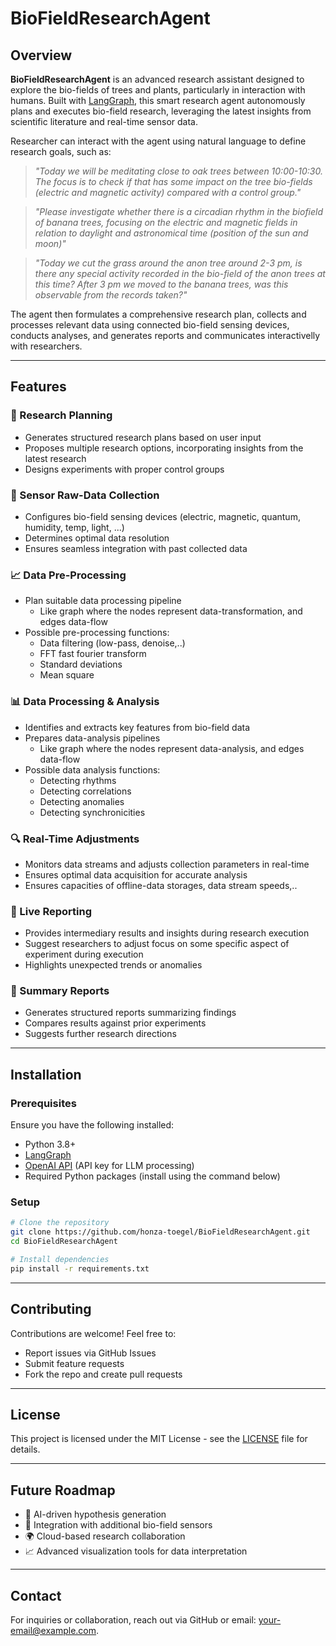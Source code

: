 # BioFieldResearchAgent

## Overview
**BioFieldResearchAgent** is an advanced research assistant designed to explore the bio-fields of trees and plants, particularly in interaction with humans. Built with [LangGraph](https://github.com/langchain-ai/langgraph), this smart research agent autonomously plans and executes bio-field research, leveraging the latest insights from scientific literature and real-time sensor data.

Researcher can interact with the agent using natural language to define research goals, such as:
> *"Today we will be meditating close to oak trees between 10:00-10:30. The focus is to check if that has some impact on the tree bio-fields (electric and magnetic activity) compared with a control group."*

> *"Please investigate whether there is a circadian rhythm in the biofield of banana trees, focusing on the electric and magnetic fields in relation to daylight and astronomical time (position of the sun and moon)"*

> *"Today we cut the grass around the anon tree around 2-3 pm, is there any special activity recorded in the bio-field of the anon trees at this time? After 3 pm we moved to the banana trees, was this observable from the records taken?"*

The agent then formulates a comprehensive research plan, collects and processes relevant data using connected bio-field sensing devices, conducts analyses, and generates reports and communicates interactivelly with researchers.

---
## Features
### 🌿 Research Planning
- Generates structured research plans based on user input
- Proposes multiple research options, incorporating insights from the latest research
- Designs experiments with proper control groups

### 📡 Sensor Raw-Data Collection 
- Configures bio-field sensing devices (electric, magnetic, quantum, humidity, temp, light, ...)
- Determines optimal data resolution 
- Ensures seamless integration with past collected data

### :chart_with_upwards_trend: Data Pre-Processing
- Plan suitable data processing pipeline
  - Like graph where the nodes represent data-transformation, and edges data-flow
- Possible pre-processing functions:
  - Data filtering (low-pass, denoise,..)
  - FFT fast fourier transform 
  - Standard deviations
  - Mean square
  
### 📊 Data Processing & Analysis
- Identifies and extracts key features from bio-field data
- Prepares data-analysis pipelines
  - Like graph where the nodes represent data-analysis, and edges data-flow
- Possible data analysis functions:
  - Detecting rhythms
  - Detecting correlations
  - Detecting anomalies
  - Detecting synchronicities

### 🔍 Real-Time Adjustments
- Monitors data streams and adjusts collection parameters in real-time
- Ensures optimal data acquisition for accurate analysis
- Ensures capacities of offline-data storages, data stream speeds,..

### 📢 Live Reporting
- Provides intermediary results and insights during research execution
- Suggest researchers to adjust focus on some specific aspect of experiment during execution
- Highlights unexpected trends or anomalies

### 📄 Summary Reports
- Generates structured reports summarizing findings
- Compares results against prior experiments
- Suggests further research directions

---
## Installation
### Prerequisites
Ensure you have the following installed:
- Python 3.8+
- [LangGraph](https://github.com/langchain-ai/langgraph)
- [OpenAI API](https://openai.com/) (API key for LLM processing)
- Required Python packages (install using the command below)

### Setup
```bash
# Clone the repository
git clone https://github.com/honza-toegel/BioFieldResearchAgent.git
cd BioFieldResearchAgent

# Install dependencies
pip install -r requirements.txt
```

---
## Contributing
Contributions are welcome! Feel free to:
- Report issues via GitHub Issues
- Submit feature requests
- Fork the repo and create pull requests

---
## License
This project is licensed under the MIT License - see the [LICENSE](LICENSE) file for details.

---
## Future Roadmap
- 🧠 AI-driven hypothesis generation
- 📡 Integration with additional bio-field sensors
- 🌍 Cloud-based research collaboration
- 📈 Advanced visualization tools for data interpretation

---
## Contact
For inquiries or collaboration, reach out via GitHub or email: [your-email@example.com](mailto:your-email@example.com).


